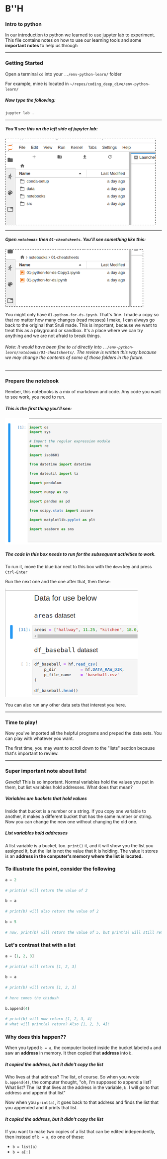 # B''H

### Intro to python

In our introduction to python we learned to use jupyter lab to experiment. This file contains notes on how to use our learning tools and some **important notes** to help us through

---

### Getting Started

Open a terminal `cd` into your `../env-python-learn/` folder 

For example, mine is located in `~/repos/coding_deep_dive/env-python-learn/` 

##### Now type the following:

```bash
jupyter lab .
```

---

##### You'll see this on the left side of jupyter lab:
![](images/jupyterlab1.png)

---

##### Open  `notebooks` then `01-cheatsheets`. You'll see something like this:

![](images/jupyterlab2.png)

You might only have `01-python-for-ds-ipynb`. That's fine. I made a copy so that no matter how many changes (read messes) I make, I can always go back to the original that Sruli made. This is important, because we want to treat this as a playground or sandbox. It's a place where we can try anything and we are not afraid to break things.


###### Note: It would have been fine to `cd` directly into `../env-python-learn/notebooks/01-cheatsheets/`. The review is written this way because we may change the contents of some of those folders in the future.
---

### Prepare the notebook

Rember, this notebooks is a mix of markdown and code. Any code you want to see work, you need to run.

##### This is the first thing you'll see:

![](images/jupyterlab3.png)

##### The code in this box needs to run for the subsequent activities to work. 

To run it, move the blue bar next to this box with the `down` key and press `Ctrl-Enter`

Run the next one and the one after that, then these:

![](images/jupyterlab4.png)

You can also run any other data sets that interest you here.

---

### Time to play!

Now you've imported all the helpful programs and preped the data sets. You can play with whatever you want.

The first time, you may want to scroll down to the "lists" section because that's important to review.

---

### Super important note about lists!

*Gevald!* This is so important. Normal variables hold the values you put in them, but list variables hold addresses. What does that mean?

##### Variables are buckets that hold values

Inside that bucket is a number or a string. If you copy one variable to another, it makes a different bucket that has the same number or string. Now you can change the new one without changing the old one.

##### List variables hold addresses

A list variable is a bucket, too. `print()` it, and it will show you the list you assigned it, but the list is not the value that it is holding. The value it stores is an **address in the computer's memory where the list is located.**

### To illustrate the point, consider the following

```python
a = 2

# print(a) will return the value of 2

b = a

# print(b) will also return the value of 2

b = 5

# now, print(b) will return the value of 5, but print(a) will still return 2
```

### Let's contrast that with a list

```python
a = [1, 2, 3]

# print(a) will return [1, 2, 3]

b = a

# print(b) will return [1, 2, 3]

# here comes the chidush

b.append(4)

# print(b) will now return [1, 2, 3, 4]
# what will print(a) return? Also [1, 2, 3, 4]!
```

### Why does this happen??

When you typed `b = a`, the computer looked inside the bucket labeled `a` and saw an **address** in memory. It then copied that **address** into `b`. 

##### It copied the address, but it didn't copy the list

Who lives at that address? The list, of course. So when you wrote `b.append(4)`, the computer thought, "oh, I'm supposed to append a list? What list? The list that lives at the address in the variable, `b`. I will go to that address and append that list"

Now when you `print(a)`, it goes back to that address and finds the list that you appended and it prints that list. 

##### It copied the address, but it didn't copy the list

If you want to make two copies of a list that can be edited independently, then instead of `b = a`, do one of these:
* `b = list(a)`
* `b = a[:]`